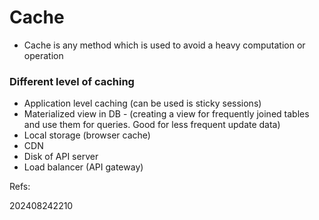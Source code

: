 # Cache
- Cache is any method which is used to avoid a heavy computation or operation

### Different level of caching
- Application level caching (can be used is sticky sessions)
- Materialized view in DB - (creating a view for frequently joined tables and use them for queries. Good for less frequent update data)
- Local storage (browser cache)
- CDN
- Disk of API server
- Load balancer (API gateway)

Refs: 


202408242210
